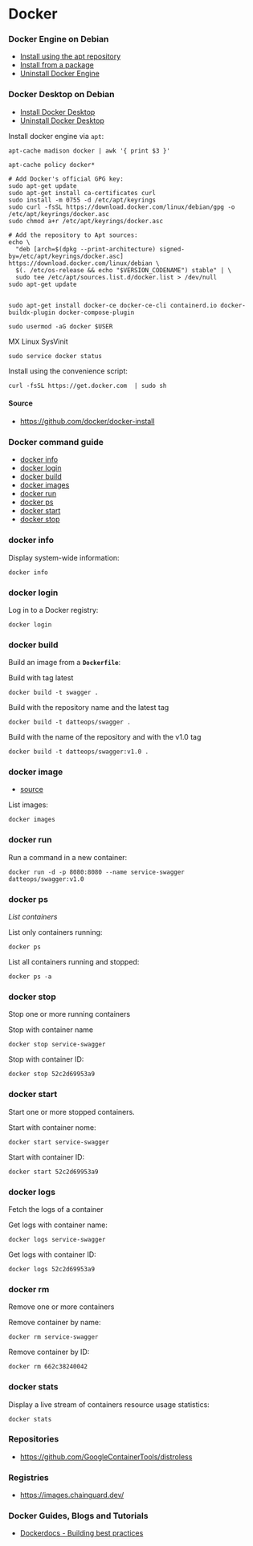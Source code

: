# Docker

### Docker Engine on Debian

- [Install using the apt repository](https://docs.docker.com/engine/install/debian/#install-using-the-repository)
- [Install from a package](https://docs.docker.com/engine/install/debian/#install-from-a-package)
- [Uninstall Docker Engine](https://docs.docker.com/engine/install/debian/#uninstall-docker-engine)

### Docker Desktop on Debian

- [Install Docker Desktop](https://docs.docker.com/desktop/install/linux/debian/#install-docker-desktop)
- [Uninstall Docker Desktop](https://docs.docker.com/desktop/uninstall/)

Install docker engine via `apt`:
```shell
apt-cache madison docker | awk '{ print $3 }'

apt-cache policy docker*
```

```shell
# Add Docker's official GPG key:
sudo apt-get update
sudo apt-get install ca-certificates curl
sudo install -m 0755 -d /etc/apt/keyrings
sudo curl -fsSL https://download.docker.com/linux/debian/gpg -o /etc/apt/keyrings/docker.asc
sudo chmod a+r /etc/apt/keyrings/docker.asc

# Add the repository to Apt sources:
echo \
  "deb [arch=$(dpkg --print-architecture) signed-by=/etc/apt/keyrings/docker.asc] https://download.docker.com/linux/debian \
  $(. /etc/os-release && echo "$VERSION_CODENAME") stable" | \
  sudo tee /etc/apt/sources.list.d/docker.list > /dev/null
sudo apt-get update


sudo apt-get install docker-ce docker-ce-cli containerd.io docker-buildx-plugin docker-compose-plugin

sudo usermod -aG docker $USER
```

MX Linux SysVinit
```shell
sudo service docker status
```

Install using the convenience script:
```shell
curl -fsSL https://get.docker.com  | sudo sh
```

#### Source

- https://github.com/docker/docker-install

### Docker command guide

<!-- TOC -->

- [docker info](#docker-info)
- [docker login](#docker-login)
- [docker build](#docker-build)
- [docker images](#docker-images)
- [docker run](#docker-run)
- [docker ps](#docker-ps)
- [docker start](#docker-start)
- [docker stop](#docker-stop)

### docker info

Display system-wide information:
```shell
docker info
```

### docker login

Log in to a Docker registry:
```shell
docker login
```

### docker build

Build an image from a __`Dockerfile`__:

Build with tag latest
```shell
docker build -t swagger .
```

Build with the repository name and the latest tag
```shell
docker build -t datteops/swagger .
```

Build with the name of the repository and with the v1.0 tag
```shell
docker build -t datteops/swagger:v1.0 .
```

### docker image

- [source](https://docs.docker.com/reference/cli/docker/image/)

List images:
```shell
docker images
```

### docker run

Run a command in a new container:
```shell
docker run -d -p 8080:8080 --name service-swagger datteops/swagger:v1.0
```

### docker ps

_List containers_

List only containers running:
```shell
docker ps
```

List all containers running and stopped:
```shell
docker ps -a
```

### docker stop

Stop one or more running containers

Stop with container name
```shell
docker stop service-swagger
```

Stop with container ID:
```shell
docker stop 52c2d69953a9
```

### docker start

Start one or more stopped containers.

Start with container nome:
```shell
docker start service-swagger
```

Start with container ID:
```shell
docker start 52c2d69953a9
```

### docker logs

Fetch the logs of a container

Get logs with container name:
```shell
docker logs service-swagger
```

Get logs with container ID:
```shell
docker logs 52c2d69953a9
```

### docker rm

Remove one or more containers

Remove container by name:
```shell
docker rm service-swagger
```

Remove container by ID:
```shell
docker rm 662c38240042
```

### docker stats

Display a live stream of containers resource usage statistics:
```shell
docker stats
```

### Repositories

- https://github.com/GoogleContainerTools/distroless

### Registries

- https://images.chainguard.dev/

### Docker Guides, Blogs and Tutorials

- [Dockerdocs - Building best practices](https://docs.docker.com/build/building/best-practices/)
